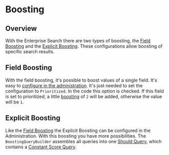 # Boosting

## Overview

With the Enterprise Search there are two types of boosting, the [Field Boosting](#field-boosting) and the [Explicit Boosting](#explicit-boosting).
These configurations allow boosting of specific search results.

## Field Boosting

With the field boosting, it's possible to boost values of a single field. It's easy to [configure in the administration](https://docs.shopware.com/en/shopware-6-en/enterprise-extensions/enterprise-search#searchable-information). It's just needed to set the configuration to `Prioritized`.
In the code this option is checked. If this field is set to prioritized, a little [boosting](https://www.elastic.co/guide/en/elasticsearch/reference/6.8/mapping-boost.html) of `2` will be added, otherwise the value will be `1`.

## Explicit Boosting

Like the [Field Boosting](#field-boosting) the Explicit Boosting can be configured in the Administration. With this boosting you have more possibilities.
The `BoostingQueryBuilder` assembles all queries into one [Should Query](https://www.elastic.co/guide/en/elasticsearch/reference/current/query-dsl-bool-query.html#query-dsl-bool-query), which contains a [Constant Score Query](https://www.elastic.co/guide/en/elasticsearch/reference/6.8/query-dsl-constant-score-query.html).
